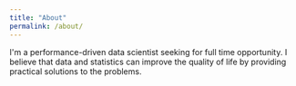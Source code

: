 ```yaml
---
title: "About"
permalink: /about/
---
```


I'm a performance-driven data scientist seeking for full time opportunity. I believe that data and statistics can improve the quality of life by providing practical solutions to the problems.
